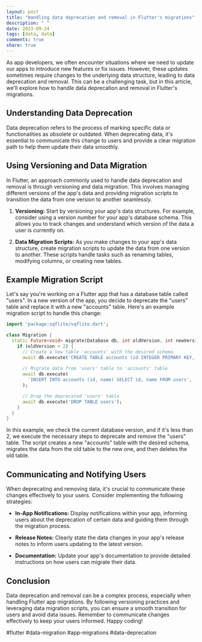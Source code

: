 ```yaml
---
layout: post
title: "Handling data deprecation and removal in Flutter's migrations"
description: " "
date: 2023-09-24
tags: [data, data]
comments: true
share: true
---
```


As app developers, we often encounter situations where we need to update our apps to introduce new features or fix issues. However, these updates sometimes require changes to the underlying data structure, leading to data deprecation and removal. This can be a challenging task, but in this article, we'll explore how to handle data deprecation and removal in Flutter's migrations.

## Understanding Data Deprecation

Data deprecation refers to the process of marking specific data or functionalities as obsolete or outdated. When deprecating data, it's essential to communicate this change to users and provide a clear migration path to help them update their data smoothly.

## Using Versioning and Data Migration

In Flutter, an approach commonly used to handle data deprecation and removal is through versioning and data migration. This involves managing different versions of the app's data and providing migration scripts to transition the data from one version to another seamlessly.

1. **Versioning:** Start by versioning your app's data structures. For example, consider using a version number for your app's database schema. This allows you to track changes and understand which version of the data a user is currently on.

2. **Data Migration Scripts:** As you make changes to your app's data structure, create migration scripts to update the data from one version to another. These scripts handle tasks such as renaming tables, modifying columns, or creating new tables.

## Example Migration Script

Let's say you're working on a Flutter app that has a database table called "users". In a new version of the app, you decide to deprecate the "users" table and replace it with a new "accounts" table. Here's an example migration script to handle this change:

```dart
import 'package:sqflite/sqflite.dart';

class Migration {
  static Future<void> migrate(Database db, int oldVersion, int newVersion) async {
    if (oldVersion < 2) {
      // Create a new table 'accounts' with the desired schema
      await db.execute('CREATE TABLE accounts (id INTEGER PRIMARY KEY, name TEXT)');
      
      // Migrate data from 'users' table to 'accounts' table
      await db.execute(
        'INSERT INTO accounts (id, name) SELECT id, name FROM users',
      );

      // Drop the deprecated 'users' table
      await db.execute('DROP TABLE users');
    }
  }
}
```

In this example, we check the current database version, and if it's less than 2, we execute the necessary steps to deprecate and remove the "users" table. The script creates a new "accounts" table with the desired schema, migrates the data from the old table to the new one, and then deletes the old table.

## Communicating and Notifying Users

When deprecating and removing data, it's crucial to communicate these changes effectively to your users. Consider implementing the following strategies:

- **In-App Notifications:** Display notifications within your app, informing users about the deprecation of certain data and guiding them through the migration process.

- **Release Notes:** Clearly state the data changes in your app's release notes to inform users updating to the latest version.

- **Documentation:** Update your app's documentation to provide detailed instructions on how users can migrate their data.

## Conclusion

Data deprecation and removal can be a complex process, especially when handling Flutter app migrations. By following versioning practices and leveraging data migration scripts, you can ensure a smooth transition for users and avoid data issues. Remember to communicate changes effectively to keep your users informed. Happy coding!

#flutter #data-migration #app-migrations #data-deprecation